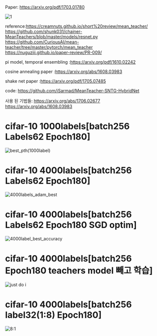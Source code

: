 Paper: https://arxiv.org/pdf/1703.01780

![1](https://user-images.githubusercontent.com/76771847/122905728-6e0a8f00-d38c-11eb-9907-b0449397225e.png)

reference:https://creamnuts.github.io/short%20review/mean_teacher/                  
https://github.com/shunk031/chainer-MeanTeachers/blob/master/models/resnet.py                           
https://github.com/CuriousAI/mean-teacher/tree/master/pytorch/mean_teacher                  
https://nuguziii.github.io/paper-review/PR-009/                     

pi model, temporal ensembling
:https://arxiv.org/pdf/1610.02242

cosine annealing paper
:https://arxiv.org/abs/1608.03983

shake net paper
:https://arxiv.org/pdf/1705.07485

code:
https://github.com/iSarmad/MeanTeacher-SNTG-HybridNet

사용 된 기법들:
https://arxiv.org/abs/1706.02677                    
https://arxiv.org/abs/1608.03983                    

# cifar-10 1000labels[batch256 Labels62 Epoch180]

![best_pth(1000label)](https://user-images.githubusercontent.com/76771847/124141728-9ac55180-dac4-11eb-9bd8-bcfaa083a28c.png)

# cifar-10 4000labels[batch256 Labels62 Epoch180]

![4000labels_adam_best](https://user-images.githubusercontent.com/76771847/124142039-d8c27580-dac4-11eb-8bcb-1457d793073b.png)

# cifar-10 4000labels[batch256 Labels62 Epoch180 SGD optim]

![4000label_best_accuracy](https://user-images.githubusercontent.com/76771847/124142292-10312200-dac5-11eb-9e6a-de716663e5e9.png)

# cifar-10 4000labels[batch256 Epoch180 teachers model 빼고 학습]

![just do i](https://user-images.githubusercontent.com/76771847/124195453-776ec680-db05-11eb-8a34-2e567318f87f.png)

# cifar-10 4000labels[batch256 label32(1:8) Epoch180]

![8:1](https://user-images.githubusercontent.com/76771847/124275412-72e5f480-db7d-11eb-9dda-405587810750.png)